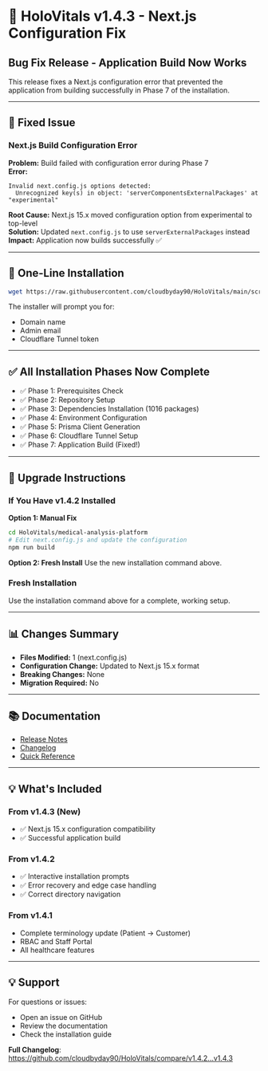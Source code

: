 # 🐛 HoloVitals v1.4.3 - Next.js Configuration Fix

## Bug Fix Release - Application Build Now Works

This release fixes a Next.js configuration error that prevented the application from building successfully in Phase 7 of the installation.

---

## 🔧 Fixed Issue

### Next.js Build Configuration Error

**Problem:** Build failed with configuration error during Phase 7  
**Error:**
```
Invalid next.config.js options detected:
  Unrecognized key(s) in object: 'serverComponentsExternalPackages' at "experimental"
```

**Root Cause:** Next.js 15.x moved configuration option from experimental to top-level  
**Solution:** Updated `next.config.js` to use `serverExternalPackages` instead  
**Impact:** Application now builds successfully ✅

---

## 🚀 One-Line Installation

```bash
wget https://raw.githubusercontent.com/cloudbyday90/HoloVitals/main/scripts/install-v1.4.3.sh && chmod +x install-v1.4.3.sh && ./install-v1.4.3.sh
```

The installer will prompt you for:
- Domain name
- Admin email
- Cloudflare Tunnel token

---

## ✅ All Installation Phases Now Complete

- ✅ Phase 1: Prerequisites Check
- ✅ Phase 2: Repository Setup
- ✅ Phase 3: Dependencies Installation (1016 packages)
- ✅ Phase 4: Environment Configuration
- ✅ Phase 5: Prisma Client Generation
- ✅ Phase 6: Cloudflare Tunnel Setup
- ✅ Phase 7: Application Build (Fixed!)

---

## 🔄 Upgrade Instructions

### If You Have v1.4.2 Installed

**Option 1: Manual Fix**
```bash
cd HoloVitals/medical-analysis-platform
# Edit next.config.js and update the configuration
npm run build
```

**Option 2: Fresh Install**
Use the new installation command above.

### Fresh Installation
Use the installation command above for a complete, working setup.

---

## 📊 Changes Summary

- **Files Modified:** 1 (next.config.js)
- **Configuration Change:** Updated to Next.js 15.x format
- **Breaking Changes:** None
- **Migration Required:** No

---

## 📚 Documentation

- [Release Notes](https://github.com/cloudbyday90/HoloVitals/blob/main/RELEASE_NOTES_V1.4.3.md)
- [Changelog](https://github.com/cloudbyday90/HoloVitals/blob/main/CHANGELOG_V1.4.3.md)
- [Quick Reference](https://github.com/cloudbyday90/HoloVitals/blob/main/V1.4.3_QUICK_REFERENCE.md)

---

## 💡 What's Included

### From v1.4.3 (New)
- ✅ Next.js 15.x configuration compatibility
- ✅ Successful application build

### From v1.4.2
- ✅ Interactive installation prompts
- ✅ Error recovery and edge case handling
- ✅ Correct directory navigation

### From v1.4.1
- Complete terminology update (Patient → Customer)
- RBAC and Staff Portal
- All healthcare features

---

## 💡 Support

For questions or issues:
- Open an issue on GitHub
- Review the documentation
- Check the installation guide

**Full Changelog**: https://github.com/cloudbyday90/HoloVitals/compare/v1.4.2...v1.4.3